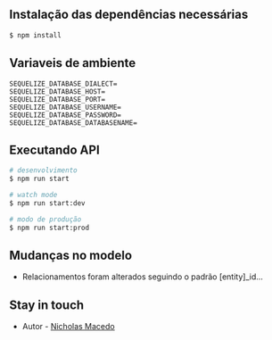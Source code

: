 ## Instalação das dependências necessárias

```bash
$ npm install
```

## Variaveis de ambiente

```env
SEQUELIZE_DATABASE_DIALECT=
SEQUELIZE_DATABASE_HOST=
SEQUELIZE_DATABASE_PORT=
SEQUELIZE_DATABASE_USERNAME=
SEQUELIZE_DATABASE_PASSWORD=
SEQUELIZE_DATABASE_DATABASENAME=
```

## Executando API

```bash
# desenvolvimento
$ npm run start

# watch mode
$ npm run start:dev

# modo de produção
$ npm run start:prod
```


## Mudanças no modelo

- Relacionamentos foram alterados seguindo o padrão [entity]_id...

## Stay in touch

- Autor - [Nicholas Macedo](https://www.linkedin.com/in/nicholasmacedoo/)

